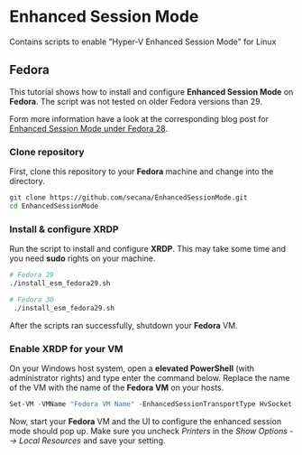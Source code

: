# Enhanced Session Mode

Contains scripts to enable "Hyper-V Enhanced Session Mode" for Linux

## Fedora

This tutorial shows how to install and configure **Enhanced Session Mode** on **Fedora**. The script was not tested on older Fedora versions than 29.

Form more information have a look at the corresponding blog post for [Enhanced Session Mode under Fedora 28](https://secanablog.wordpress.com/2018/10/24/enhanced-session-mode-under-fedora-28/).

### Clone repository

First, clone this repository to your **Fedora** machine and change into the directory.

```bash
git clone https://github.com/secana/EnhancedSessionMode.git
cd EnhancedSessionMode
```

### Install & configure XRDP

Run the script to install and configure **XRDP**. This may take some time and you need **sudo** rights on your machine.

```bash
# Fedora 29
./install_esm_fedora29.sh

# Fedora 30
 ./install_esm_fedora29.sh
```

After the scripts ran successfully, shutdown your **Fedora** VM.

### Enable XRDP for your VM

On your Windows host system, open a **elevated PowerShell** (with administrator rights) and type enter the command below. Replace the name of the VM with the name of the **Fedora VM** on your hosts.

```powershell
Set-VM -VMName "Fedora VM Name" -EnhancedSessionTransportType HvSocket
```

Now, start your **Fedora** VM and the UI to configure the enhanced session mode should pop up. Make sure you uncheck *Printers* in the *Show Options --> Local Resources* and save your setting.
